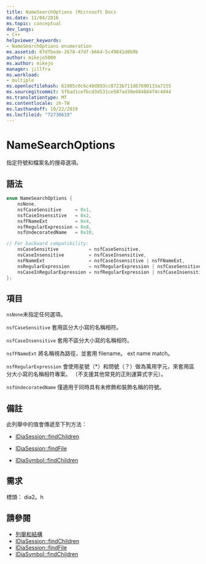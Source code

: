```yaml
---
title: NameSearchOptions |Microsoft Docs
ms.date: 11/04/2016
ms.topic: conceptual
dev_langs:
- C++
helpviewer_keywords:
- NameSearchOptions enumeration
ms.assetid: 67dfbede-2678-47df-b664-5c49841d0b9b
author: mikejo5000
ms.author: mikejo
manager: jillfra
ms.workload:
- multiple
ms.openlocfilehash: 61905c0c6c40d893cc8723b711d67690133a7155
ms.sourcegitcommit: 5f6ad1cefbcd3d531ce587ad30e684684f4c4d44
ms.translationtype: MT
ms.contentlocale: zh-TW
ms.lasthandoff: 10/22/2019
ms.locfileid: "72738619"
---
```

# <a name="namesearchoptions"></a>NameSearchOptions
指定符號和檔案名的搜尋選項。

## <a name="syntax"></a>語法

```C++
enum NameSearchOptions {
    nsNone,
    nsfCaseSensitive     = 0x1,
    nsfCaseInsensitive   = 0x2,
    nsfFNameExt          = 0x4,
    nsfRegularExpression = 0x8,
    nsfUndecoratedName   = 0x10,

// For backward compatibility:
    nsCaseSensitive           = nsfCaseSensitive,
    nsCaseInsensitive         = nsfCaseInsensitive,
    nsFNameExt                = nsfCaseInsensitive | nsfFNameExt,
    nsRegularExpression       = nsfRegularExpression | nsfCaseSensitive,
    nsCaseInRegularExpression = nsfRegularExpression | nsfCaseInsensitive
};
```

## <a name="elements"></a>項目
`nsNone`未指定任何選項。

`nsfCaseSensitive` 套用區分大小寫的名稱相符。

`nsfCaseInsensitive` 套用不區分大小寫的名稱相符。

`nsfFNameExt` 將名稱視為路徑，並套用 filename。 ext name match。

`nsfRegularExpression` 會使用星號（*）和問號（？）做為萬用字元，來套用區分大小寫的名稱相符專案。 （不支援其他常見的正則運算式字元）。

`nsfUndecoratedName` 僅適用于同時具有未修飾和裝飾名稱的符號。

## <a name="remarks"></a>備註
此列舉中的值會傳遞至下列方法：

- [IDiaSession::findChildren](../../debugger/debug-interface-access/idiasession-findchildren.md)

- [IDiaSession::findFile](../../debugger/debug-interface-access/idiasession-findfile.md)

- [IDiaSymbol::findChildren](../../debugger/debug-interface-access/idiasymbol-findchildren.md)

## <a name="requirements"></a>需求
標頭： dia2。h

## <a name="see-also"></a>請參閱
- [列舉和結構](../../debugger/debug-interface-access/enumerations-and-structures.md)
- [IDiaSession::findChildren](../../debugger/debug-interface-access/idiasession-findchildren.md)
- [IDiaSession::findFile](../../debugger/debug-interface-access/idiasession-findfile.md)
- [IDiaSymbol::findChildren](../../debugger/debug-interface-access/idiasymbol-findchildren.md)
